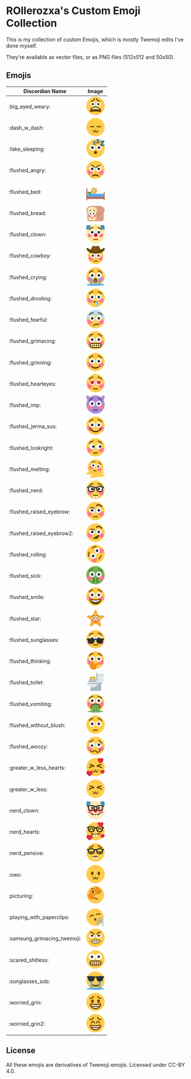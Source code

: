 # ROllerozxa's Custom Emoji Collection
This is my collection of custom Emojis, which is mostly Twemoji edits I've done myself.

They're available as vector files, or as PNG files (512x512 and 50x50).

## Emojis

| Discordian Name             | Image                                                           |
| --------------------------- | --------------------------------------------------------------- |
| :big_eyed_weary:            | ![big_eyed_weary](big_eyed_weary_50x.png)                       |
| :dash_w_dash:               | ![dash_w_dash](dash_w_dash_50x.png)                             |
| :fake_sleeping:             | ![fake_sleeping](fake_sleeping_50x.png)                         |
| :flushed_angry:             | ![flushed_angry](flushed_angry_50x.png)                         |
| :flushed_bed:               | ![flushed_bed](flushed_bed_50x.png)                             |
| :flushed_bread:             | ![flushed_bread](flushed_bread_50x.png)                         |
| :flushed_clown:             | ![flushed_clown](flushed_clown_50x.png)                         |
| :flushed_cowboy:            | ![flushed_cowboy](flushed_cowboy_50x.png)                       |
| :flushed_crying:            | ![flushed_crying](flushed_crying_50x.png)                       |
| :flushed_drooling:          | ![flushed_drooling](flushed_drooling_50x.png)                   |
| :flushed_fearful:           | ![flushed_fearful](flushed_fearful_50x.png)                     |
| :flushed_grimacing:         | ![flushed_grimacing](flushed_grimacing_50x.png)                 |
| :flushed_grinning:          | ![flushed_grinning](flushed_grinning_50x.png)                   |
| :flushed_hearteyes:         | ![flushed_hearteyes](flushed_hearteyes_50x.png)                 |
| :flushed_imp:               | ![flushed_imp](flushed_imp_50x.png)                             |
| :flushed_jerma_sus:         | ![flushed_jerma_sus](flushed_jerma_sus_50x.png)                 |
| :flushed_lookright:         | ![flushed_lookright](flushed_lookright_50x.png)                 |
| :flushed_melting:           | ![flushed_melting](flushed_melting_50x.png)                     |
| :flushed_nerd:              | ![flushed_nerd](flushed_nerd_50x.png)                           |
| :flushed_raised_eyebrow:    | ![flushed_raised_eyebrow](flushed_raised_eyebrow_50x.png)       |
| :flushed_raised_eyebrow2:   | ![flushed_raised_eyebrow2](flushed_raised_eyebrow2_50x.png)     |
| :flushed_rolling:           | ![flushed_rolling](flushed_rolling_50x.png)                     |
| :flushed_sick:              | ![flushed_sick](flushed_sick_50x.png)                           |
| :flushed_smile:             | ![flushed_smile](flushed_smile_50x.png)                         |
| :flushed_star:              | ![flushed_star](flushed_star_50x.png)                           |
| :flushed_sunglasses:        | ![flushed_sunglasses](flushed_sunglasses_50x.png)               |
| :flushed_thinking:          | ![flushed_thinking](flushed_thinking_50x.png)                   |
| :flushed_toilet:            | ![flushed_toilet](flushed_toilet_50x.png)                       |
| :flushed_vomiting:          | ![flushed_vomiting](flushed_vomiting_50x.png)                   |
| :flushed_without_blush:     | ![flushed_without_blush](flushed_without_blush_50x.png)         |
| :flushed_woozy:             | ![flushed_woozy](flushed_woozy_50x.png)                         |
| :greater_w_less_hearts:     | ![greater_w_less_hearts](greater_w_less_hearts_50x.png)         |
| :greater_w_less:            | ![greater_w_less](greater_w_less_50x.png)                       |
| :nerd_clown:                | ![nerd_clown](nerd_clown_50x.png)                               |
| :nerd_hearts:               | ![nerd_hearts](nerd_hearts_50x.png)                             |
| :nerd_pensive:              | ![nerd_pensive](nerd_pensive_50x.png)                           |
| :owo:                       | ![owo](owo_50x.png)                                             |
| :picturing:                 | ![picturing](picturing_50x.png)                                 |
| :playing_with_paperclips:   | ![playing_with_paperclips](playing_with_paperclips_50x.png)     |
| :samsung_grimacing_twemoji: | ![samsung_grimacing_twemoji](samsung_grimacing_twemoji_50x.png) |
| :scared_shitless:           | ![scared_shitless](scared_shitless_50x.png)                     |
| :sunglasses_sob:            | ![sunglasses_sob](sunglasses_sob_50x.png)                       |
| :worried_grin:              | ![worried_grin](worried_grin_50x.png)                           |
| :worried_grin2:             | ![worried_grin2](worried_grin2_50x.png)                         |

## License
All these emojis are derivatives of Twemoji emojis. Licensed under CC-BY 4.0.
